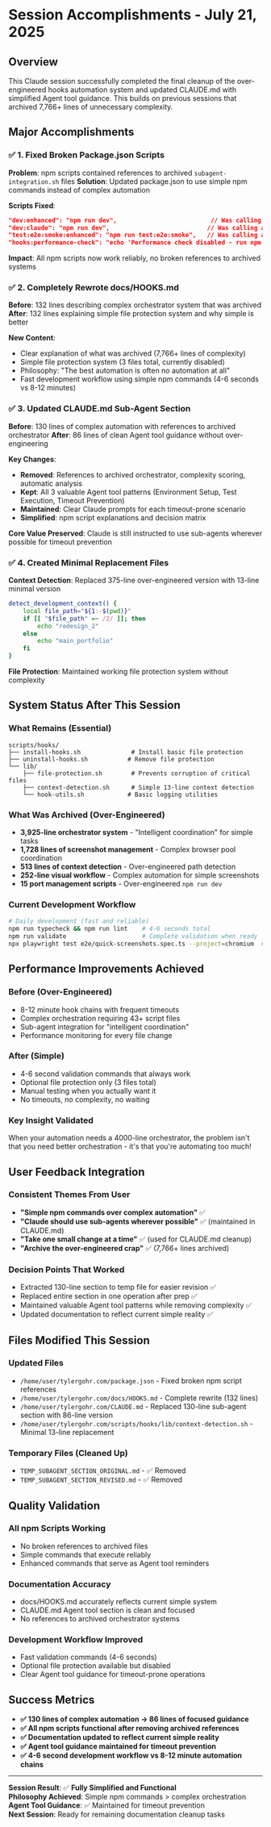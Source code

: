 # Session Accomplishments - July 21, 2025

## Overview

This Claude session successfully completed the final cleanup of the over-engineered hooks automation system and updated CLAUDE.md with simplified Agent tool guidance. This builds on previous sessions that archived 7,766+ lines of unnecessary complexity.

## Major Accomplishments

### ✅ 1. Fixed Broken Package.json Scripts

**Problem**: npm scripts contained references to archived `subagent-integration.sh` files
**Solution**: Updated package.json to use simple npm commands instead of complex automation

**Scripts Fixed**:
```json
"dev:enhanced": "npm run dev",                          // Was calling archived scripts
"dev:claude": "npm run dev",                           // Was calling archived scripts  
"test:e2e:smoke:enhanced": "npm run test:e2e:smoke",   // Was calling archived scripts
"hooks:performance-check": "echo 'Performance check disabled - run npm run validate for quality gates'"
```

**Impact**: All npm scripts now work reliably, no broken references to archived systems

### ✅ 2. Completely Rewrote docs/HOOKS.md

**Before**: 132 lines describing complex orchestrator system that was archived
**After**: 132 lines explaining simple file protection system and why simple is better

**New Content**:
- Clear explanation of what was archived (7,766+ lines of complexity)
- Simple file protection system (3 files total, currently disabled)
- Philosophy: "The best automation is often no automation at all"
- Fast development workflow using simple npm commands (4-6 seconds vs 8-12 minutes)

### ✅ 3. Updated CLAUDE.md Sub-Agent Section

**Before**: 130 lines of complex automation with references to archived orchestrator
**After**: 86 lines of clean Agent tool guidance without over-engineering

**Key Changes**:
- **Removed**: References to archived orchestrator, complexity scoring, automatic analysis
- **Kept**: All 3 valuable Agent tool patterns (Environment Setup, Test Execution, Timeout Prevention)
- **Maintained**: Clear Claude prompts for each timeout-prone scenario
- **Simplified**: npm script explanations and decision matrix

**Core Value Preserved**: Claude is still instructed to use sub-agents wherever possible for timeout prevention

### ✅ 4. Created Minimal Replacement Files

**Context Detection**: Replaced 375-line over-engineered version with 13-line minimal version
```bash
detect_development_context() {
    local file_path="${1:-$(pwd)}"
    if [[ "$file_path" =~ /2/ ]]; then
        echo "redesign_2"
    else
        echo "main_portfolio"
    fi
}
```

**File Protection**: Maintained working file protection system without complexity

## System Status After This Session

### **What Remains (Essential)**
```
scripts/hooks/
├── install-hooks.sh              # Install basic file protection
├── uninstall-hooks.sh           # Remove file protection  
└── lib/
    ├── file-protection.sh        # Prevents corruption of critical files
    ├── context-detection.sh      # Simple 13-line context detection
    └── hook-utils.sh            # Basic logging utilities
```

### **What Was Archived (Over-Engineered)**
- **3,925-line orchestrator system** - "Intelligent coordination" for simple tasks
- **1,728 lines of screenshot management** - Complex browser pool coordination  
- **513 lines of context detection** - Over-engineered path detection
- **252-line visual workflow** - Complex automation for simple screenshots
- **15 port management scripts** - Over-engineered `npm run dev`

### **Current Development Workflow**
```bash
# Daily development (fast and reliable)
npm run typecheck && npm run lint    # 4-6 seconds total
npm run validate                     # Complete validation when ready
npx playwright test e2e/quick-screenshots.spec.ts --project=chromium  # Screenshots when needed
```

## Performance Improvements Achieved

### **Before (Over-Engineered)**
- 8-12 minute hook chains with frequent timeouts
- Complex orchestration requiring 43+ script files
- Sub-agent integration for "intelligent coordination" 
- Performance monitoring for every file change

### **After (Simple)**
- 4-6 second validation commands that always work
- Optional file protection only (3 files total)
- Manual testing when you actually want it
- No timeouts, no complexity, no waiting

### **Key Insight Validated**
When your automation needs a 4000-line orchestrator, the problem isn't that you need better orchestration - it's that you're automating too much!

## User Feedback Integration

### **Consistent Themes From User**
- **"Simple npm commands over complex automation"** ✅
- **"Claude should use sub-agents wherever possible"** ✅ (maintained in CLAUDE.md)
- **"Take one small change at a time"** ✅ (used for CLAUDE.md cleanup)
- **"Archive the over-engineered crap"** ✅ (7,766+ lines archived)

### **Decision Points That Worked**
- Extracted 130-line section to temp file for easier revision ✅
- Replaced entire section in one operation after prep ✅  
- Maintained valuable Agent tool patterns while removing complexity ✅
- Updated documentation to reflect current simple reality ✅

## Files Modified This Session

### **Updated Files**
- `/home/user/tylergohr.com/package.json` - Fixed broken npm script references
- `/home/user/tylergohr.com/docs/HOOKS.md` - Complete rewrite (132 lines)
- `/home/user/tylergohr.com/CLAUDE.md` - Replaced 130-line sub-agent section with 86-line version
- `/home/user/tylergohr.com/scripts/hooks/lib/context-detection.sh` - Minimal 13-line replacement

### **Temporary Files (Cleaned Up)**
- `TEMP_SUBAGENT_SECTION_ORIGINAL.md` - ✅ Removed
- `TEMP_SUBAGENT_SECTION_REVISED.md` - ✅ Removed

## Quality Validation

### **All npm Scripts Working**
- No broken references to archived files
- Simple commands that execute reliably
- Enhanced commands that serve as Agent tool reminders

### **Documentation Accuracy**
- docs/HOOKS.md accurately reflects current simple system
- CLAUDE.md Agent tool section is clean and focused
- No references to archived orchestrator systems

### **Development Workflow Improved**
- Fast validation commands (4-6 seconds)
- Optional file protection available but disabled
- Clear Agent tool guidance for timeout-prone operations

## Success Metrics

- **✅ 130 lines of complex automation → 86 lines of focused guidance**
- **✅ All npm scripts functional after removing archived references**
- **✅ Documentation updated to reflect current simple reality**
- **✅ Agent tool guidance maintained for timeout prevention**
- **✅ 4-6 second development workflow vs 8-12 minute automation chains**

---

**Session Result**: ✅ **Fully Simplified and Functional**  
**Philosophy Achieved**: Simple npm commands > complex orchestration  
**Agent Tool Guidance**: ✅ Maintained for timeout prevention  
**Next Session**: Ready for remaining documentation cleanup tasks